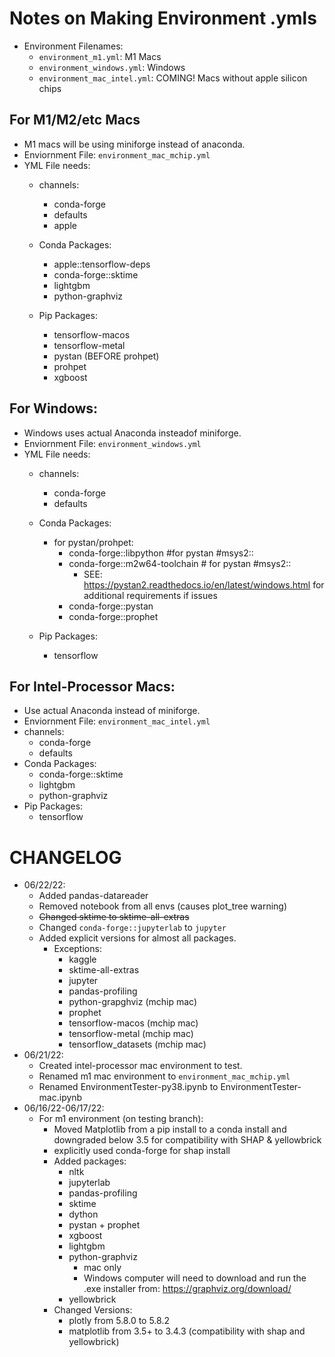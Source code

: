# Notes on Making Environment .ymls
- Environment Filenames:
	- `environment_m1.yml`: M1 Macs
	- `environment_windows.yml`: Windows
	- `environment_mac_intel.yml`: COMING! Macs without apple silicon chips

## For M1/M2/etc Macs
- M1 macs will be using miniforge instead of anaconda.
- Enviornment File: `environment_mac_mchip.yml`
- YML File needs:
	- channels:
  		- conda-forge
  		- defaults
  		- apple
		
	- Conda Packages:
		- apple::tensorflow-deps
		- conda-forge::sktime
		- lightgbm
		- python-graphviz
		
	- Pip Packages:
		- tensorflow-macos
    	- tensorflow-metal
		- pystan (BEFORE prohpet)
		- prohpet
		- xgboost
		
## For Windows:
- Windows uses actual Anaconda insteadof miniforge.
- Enviornment File: `environment_windows.yml`
- YML File needs:
	- channels:
		- conda-forge
		- defaults
	
	- Conda Packages:
		-  for pystan/prohpet:
			- conda-forge::libpython  #for pystan #msys2::
			- conda-forge::m2w64-toolchain # for pystan #msys2::
				- SEE: https://pystan2.readthedocs.io/en/latest/windows.html for additional requirements if issues
			- conda-forge::pystan
			- conda-forge::prophet
		
	- Pip Packages:
		- tensorflow
		
## For Intel-Processor Macs:
- Use actual Anaconda instead of miniforge.
- Enviornment File: `environment_mac_intel.yml`
- channels:
	- conda-forge
	- defaults
- Conda Packages:
	- conda-forge::sktime
	- lightgbm
	- python-graphviz
- Pip Packages:
	- tensorflow

# CHANGELOG
- 06/22/22:
	- Added pandas-datareader
	- Removed notebook from all envs (causes plot_tree warning)
	- ~~Changed sktime to sktime-all-extras~~
	- Changed `conda-forge::jupyterlab` to `jupyter`
	- Added explicit versions for almost all packages.
		- Exceptions:
			- kaggle
			- sktime-all-extras
			- jupyter
			- pandas-profiling
			- python-grapghviz (mchip mac)
			- prophet
			- tensorflow-macos (mchip mac)
			- tensorflow-metal (mchip mac)
			- tensorflow_datasets (mchip mac)
- 06/21/22:
	- Created intel-processor mac environment to test.
	- Renamed m1 mac environment to `environment_mac_mchip.yml`
	- Renamed EnvironmentTester-py38.ipynb to EnvironmentTester-mac.ipynb
- 06/16/22-06/17/22:
	- For m1 environment (on testing branch):
		- Moved Matplotlib from a pip install to a conda install and downgraded below 3.5 for compatibility with SHAP & yellowbrick
		- explicitly used conda-forge for shap install
		- Added packages:
			- nltk
			- jupyterlab
			- pandas-profiling
			- sktime
			- dython
			- pystan + prophet
			- xgboost
			- lightgbm
			- python-graphviz 
				- mac only
				- Windows computer will need to download and run the .exe installer from: https://graphviz.org/download/
			- yellowbrick
		- Changed Versions:
			- plotly from 5.8.0 to 5.8.2
			- matplotlib from 3.5+ to 3.4.3 (compatibility with shap and yellowbrick)
		
